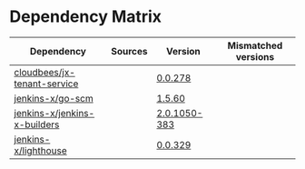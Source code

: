 # Dependency Matrix

Dependency | Sources | Version | Mismatched versions
---------- | ------- | ------- | -------------------
[cloudbees/jx-tenant-service](https://github.com/cloudbees/jx-tenant-service) |  | [0.0.278](https://github.com/cloudbees/jx-tenant-service/releases/tag/v0.0.278) | 
[jenkins-x/go-scm](https://github.com/jenkins-x/go-scm) |  | [1.5.60]() | 
[jenkins-x/jenkins-x-builders](https://github.com/jenkins-x/jenkins-x-builders) |  | [2.0.1050-383]() | 
[jenkins-x/lighthouse](https://github.com/jenkins-x/lighthouse) |  | [0.0.329]() | 
